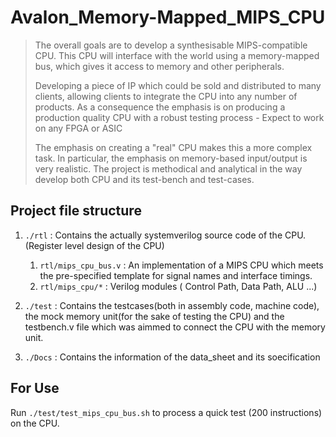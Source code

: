 # Avalon_Memory-Mapped_MIPS_CPU
> The overall goals are to develop a synthesisable MIPS-compatible CPU. This CPU will interface with the world using a memory-mapped bus, which gives it access to memory and other peripherals.
>
> Developing a piece of IP which could be sold and distributed to many clients, allowing clients to integrate the CPU into any number of products. As a consequence the emphasis is on producing a production quality CPU with a robust testing process - Expect to work on any FPGA or ASIC
> 
> The emphasis on creating a "real" CPU makes this a more complex task. In particular, the emphasis on memory-based input/output is very realistic. The project is methodical and analytical in the way develop both CPU and its test-bench and test-cases.

## Project file structure

  
1. `./rtl`   : Contains the actually systemverilog source code of the CPU. (Register level design of the CPU)
    1. `rtl/mips_cpu_bus.v` : An implementation of a MIPS CPU which meets the pre-specified template for signal names and interface timings.
    2. `rtl/mips_cpu/*` :  Verilog modules ( Control Path, Data Path, ALU ...)
2. `./test`  : Contains the testcases(both in assembly code, machine code), the mock memory unit(for the sake of testing the CPU) and the testbench.v file               which was aimmed to connect the CPU with the memory unit.

3. `./Docs`  : Contains the information of the data_sheet and its soecification


## For Use
Run `./test/test_mips_cpu_bus.sh` to process a quick test (200 instructions) on the CPU.




